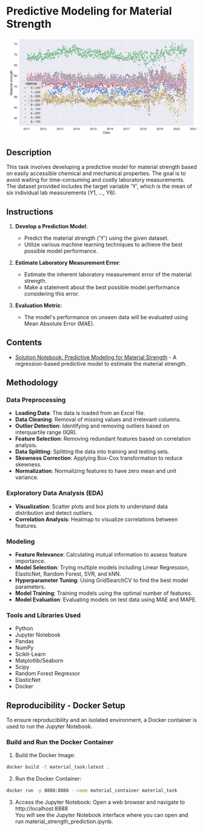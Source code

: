 # Predictive Modeling for Material Strength

<img src="image.png" alt="Predictive Modeling for Material Strength" width="800"/>

## Description

This task involves developing a predictive model for material strength based on easily accessible chemical and mechanical properties. The goal is to avoid waiting for time-consuming and costly laboratory measurements.    
The dataset provided includes the target variable 'Y', which is the mean of six individual lab measurements (Y1, ..., Y6).

## Instructions

1. **Develop a Prediction Model**:
   - Predict the material strength ('Y') using the given dataset.
   - Utilize various machine learning techniques to achieve the best possible model performance.

2. **Estimate Laboratory Measurement Error**:
   - Estimate the inherent laboratory measurement error of the material strength.
   - Make a statement about the best possible model performance considering this error.

3. **Evaluation Metric**:
   - The model's performance on unseen data will be evaluated using Mean Absolute Error (MAE).

## Contents
- [Solution Notebook: Predictive Modeling for Material Strength](DS_task_final.ipynb) - A regression-based predictive model to estimate the material strength.
  
## Methodology

### Data Preprocessing

- **Loading Data**: The data is loaded from an Excel file.
- **Data Cleaning**: Removal of missing values and irrelevant columns.
- **Outlier Detection**: Identifying and removing outliers based on interquartile range (IQR).
- **Feature Selection**: Removing redundant features based on correlation analysis.
- **Data Splitting**: Splitting the data into training and testing sets.
- **Skewness Correction**: Applying Box-Cox transformation to reduce skewness.
- **Normalization**: Normalizing features to have zero mean and unit variance.

### Exploratory Data Analysis (EDA)

- **Visualization**: Scatter plots and box plots to understand data distribution and detect outliers.
- **Correlation Analysis**: Heatmap to visualize correlations between features.

### Modeling

- **Feature Relevance**: Calculating mutual information to assess feature importance.
- **Model Selection**: Trying multiple models including Linear Regression, ElasticNet, Random Forest, SVR, and kNN.
- **Hyperparameter Tuning**: Using GridSearchCV to find the best model parameters.
- **Model Training**: Training models using the optimal number of features.
- **Model Evaluation**: Evaluating models on test data using MAE and MAPE.

### Tools and Libraries Used

- Python
- Jupyter Notebook
- Pandas
- NumPy
- Scikit-Learn
- Matplotlib/Seaborn
- Scipy
- Random Forest Regressor
- ElasticNet
- Docker

## Reproducibility - Docker Setup

To ensure reproducibility and an isolated environment, a Docker container is used to run the Jupyter Notebook.

### Build and Run the Docker Container
1. Build the Docker Image:
```bash
docker build -t material_task:latest .
```
2. Run the Docker Container:
```bash
docker run -p 8888:8888 --name material_container material_task
```
3. Access the Jupyter Notebook:
Open a web browser and navigate to http://localhost:8888   
You will see the Jupyter Notebook interface where you can open and run material_strength_prediction.ipynb.



